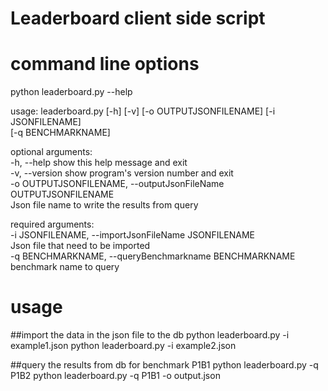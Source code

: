 # Leaderboard client side script


# command line options
python leaderboard.py --help

usage: leaderboard.py [-h] [-v] [-o OUTPUTJSONFILENAME] [-i JSONFILENAME]  
                      [-q BENCHMARKNAME]

optional arguments:  
  -h, --help            show this help message and exit  
  -v, --version         show program's version number and exit  
  -o OUTPUTJSONFILENAME, --outputJsonFileName OUTPUTJSONFILENAME  
                        Json file name to write the results from query  

required arguments:  
  -i JSONFILENAME, --importJsonFileName JSONFILENAME  
                        Json file that need to be imported  
  -q BENCHMARKNAME, --queryBenchmarkname BENCHMARKNAME  
                        benchmark name to query  

# usage

##import the data in the json file to the db
python leaderboard.py -i example1.json
python leaderboard.py -i example2.json

##query the results from db for benchmark P1B1
python leaderboard.py -q P1B2
python leaderboard.py -q P1B1 -o output.json
